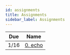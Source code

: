 ```yaml
---
id: assignments
title: Assignments
sidebar_label: Assignments
---
```


| Due   | Name                                         |
|-------|----------------------------------------------|
| 1/16  | [0. echo](/ps/00-echo.pdf)                   |
